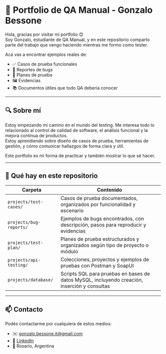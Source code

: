 # 📌 Portfolio de QA Manual - Gonzalo Bessone

Hola, gracias por visitar mi portfolio 😊  
Soy Gonzalo, estudiante de QA Manual, y en este repositorio comparto parte del trabajo que vengo haciendo mientras me formo como tester.

Acá vas a encontrar ejemplos reales de:

- ✅ Casos de prueba funcionales
- 🐞 Reportes de bugs
- 📝 Planes de prueba
- 🖼️ Evidencias 
- 📚 Documentos útiles que todo QA debería conocer

---

## 🔍 Sobre mí

Estoy empezando mi camino en el mundo del testing. Me interesa todo lo relacionado al control de calidad de software, el análisis funcional y la mejora continua de productos.  
Estoy aprendiendo sobre diseño de casos de prueba, herramientas de gestión, y cómo comunicar hallazgos de forma clara y útil.

Este portfolio es mi forma de practicar y también mostrar lo que sé hacer.

---
## 📁 Qué hay en este repositorio

| Carpeta         | Contenido                                                                                   |
|-----------------|--------------------------------------------------------------------------------------------|
| `projects/test-cases/`          | Casos de prueba documentados, organizados por funcionalidad y escenario                     |
| `projects/bug-reports/`         | Ejemplos de bugs encontrados, con descripción, pasos para reproducir y evidencias          |
| `projects/test-plan/`           | Planes de prueba estructurados y organizados según tipo de proyecto o módulo               |
| `projects/api-testing/`         | Colecciones, proyectos y ejemplos de pruebas con Postman y SoapUI                            |
| `projects/database/`            | Scripts SQL para pruebas en bases de datos MySQL, incluyendo creación, inserción y consultas|

---

## 📫 Contacto

Podés contactarme por cualquiera de estos medios:

- ✉️ gonzalo.bessone.it@gmail.com  
- 💼 [LinkedIn](https://www.linkedin.com/in/gonzalobessone/)  
- 📍 Rosario, Argentina  
